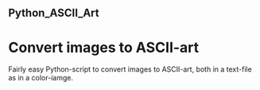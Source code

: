 ## Python_ASCII_Art
# Convert images to ASCII-art
Fairly easy Python-script to convert images to ASCII-art, both in a text-file as in a color-iamge.

